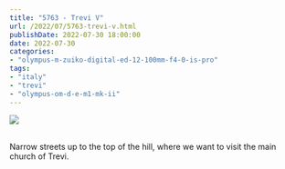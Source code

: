 ```yaml
---
title: "5763 - Trevi V"
url: /2022/07/5763-trevi-v.html
publishDate: 2022-07-30 18:00:00
date: 2022-07-30
categories:
- "olympus-m-zuiko-digital-ed-12-100mm-f4-0-is-pro"
tags:
- "italy"
- "trevi"
- "olympus-om-d-e-m1-mk-ii"
---
```

<div class="container">
<div class="center"><a target="_blank" href="https://d25zfm9zpd7gm5.cloudfront.net/1200x1200/2019/20190906_130920_lr.jpg"><img class="webfeedsFeaturedVisual" src="https://d25zfm9zpd7gm5.cloudfront.net/0600x0600/2019/20190906_130920_lr.jpg" /></a></div>
</div>
<br />

Narrow streets up to the top of the hill, where we want to
visit the main church of Trevi.
